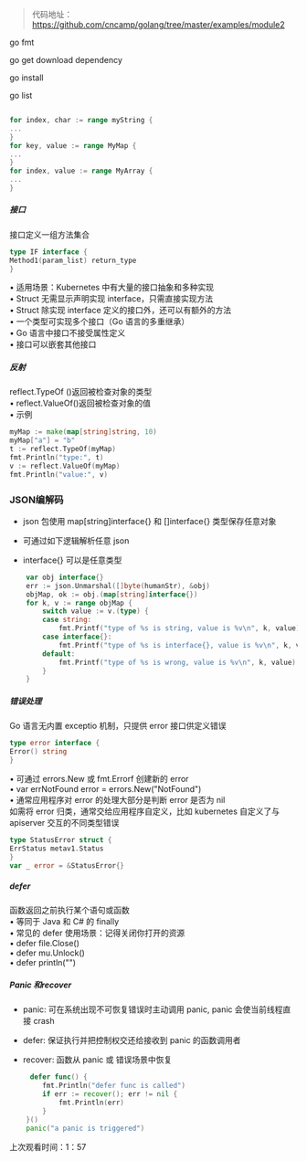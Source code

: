 > 代码地址：https://github.com/cncamp/golang/tree/master/examples/module2

go fmt

go get   download dependency

go install 

go list

```go

```

```go
for index, char := range myString {
...
}
for key, value := range MyMap {
...
}
for index, value := range MyArray {
...
}
```

##### 接口

接口定义一组方法集合  

```go
type IF interface {  
Method1(param_list) return_type  
}
```

• 适用场景：Kubernetes 中有大量的接口抽象和多种实现  
• Struct 无需显示声明实现 interface，只需直接实现方法  
• Struct 除实现 interface 定义的接口外，还可以有额外的方法  
• 一个类型可实现多个接口（Go 语言的多重继承）  
• Go 语言中接口不接受属性定义  
• 接口可以嵌套其他接口

##### 反射

reflect.TypeOf ()返回被检查对象的类型  
• reflect.ValueOf()返回被检查对象的值  
• 示例  

```go
myMap := make(map[string]string, 10)  
myMap["a"] = "b"  
t := reflect.TypeOf(myMap)  
fmt.Println("type:", t)  
v := reflect.ValueOf(myMap)  
fmt.Println("value:", v)
```

### JSON编解码

- json 包使用 map[string]interface{} 和 []interface{} 类型保存任意对象  

- 可通过如下逻辑解析任意 json  

- interface{} 可以是任意类型

```go
    var obj interface{}
    err := json.Unmarshal([]byte(humanStr), &obj)
    objMap, ok := obj.(map[string]interface{})
    for k, v := range objMap {
        switch value := v.(type) {
        case string:
            fmt.Printf("type of %s is string, value is %v\n", k, value)
        case interface{}:
            fmt.Printf("type of %s is interface{}, value is %v\n", k, value)
        default:
            fmt.Printf("type of %s is wrong, value is %v\n", k, value)
        }
    }
```

##### 错误处理

Go 语言无内置 exceptio 机制，只提供 error 接口供定义错误  

```go
type error interface {  
Error() string  
}
```

• 可通过 errors.New 或 fmt.Errorf 创建新的 error  
• var errNotFound error = errors.New("NotFound")  
• 通常应用程序对 error 的处理大部分是判断 error 是否为 nil  
如需将 error 归类，通常交给应用程序自定义，比如 kubernetes 自定义了与 apiserver 交互的不同类型错误  

```go
type StatusError struct {  
ErrStatus metav1.Status  
}  
var _ error = &StatusError{}
```

##### defer

函数返回之前执行某个语句或函数  
• 等同于 Java 和 C# 的 finally  
• 常见的 defer 使用场景：记得关闭你打开的资源  
• defer file.Close()  
• defer mu.Unlock()  
• defer println("")

##### Panic 和recover

- panic: 可在系统出现不可恢复错误时主动调用 panic, panic 会使当前线程直接 crash

- defer: 保证执行并把控制权交还给接收到 panic 的函数调用者  

- recover: 函数从 panic 或 错误场景中恢复  

```go
     defer func() {
        fmt.Println("defer func is called")
        if err := recover(); err != nil {
            fmt.Println(err)
        }
    }()
    panic("a panic is triggered") 
```

上次观看时间：1：57
